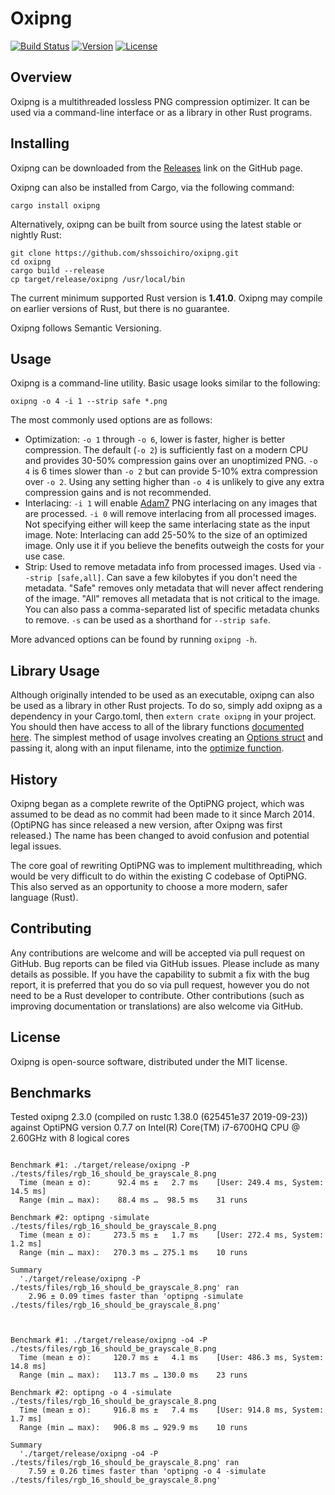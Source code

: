 # Oxipng

[![Build Status](https://travis-ci.org/shssoichiro/oxipng.svg?branch=master)](https://travis-ci.org/shssoichiro/oxipng)
[![Version](https://img.shields.io/crates/v/oxipng.svg)](https://crates.io/crates/oxipng)
[![License](https://img.shields.io/crates/l/oxipng.svg)](https://github.com/shssoichiro/oxipng/blob/master/LICENSE)

## Overview

Oxipng is a multithreaded lossless PNG compression optimizer. It can be used via a command-line
interface or as a library in other Rust programs.

## Installing

Oxipng can be downloaded from the [Releases](https://github.com/shssoichiro/oxipng/releases) link on the GitHub page.

Oxipng can also be installed from Cargo, via the following command:
```
cargo install oxipng
```

Alternatively, oxipng can be built from source using the latest stable or nightly Rust:
```
git clone https://github.com/shssoichiro/oxipng.git
cd oxipng
cargo build --release
cp target/release/oxipng /usr/local/bin
```

The current minimum supported Rust version is **1.41.0**. Oxipng may compile on earlier versions of Rust,
but there is no guarantee.

Oxipng follows Semantic Versioning.

## Usage

Oxipng is a command-line utility. Basic usage looks similar to the following:

```
oxipng -o 4 -i 1 --strip safe *.png
```

The most commonly used options are as follows:
* Optimization: `-o 1` through `-o 6`, lower is faster, higher is better compression.
The default (`-o 2`) is sufficiently fast on a modern CPU and provides 30-50% compression
gains over an unoptimized PNG. `-o 4` is 6 times slower than `-o 2` but can provide 5-10%
extra compression over `-o 2`. Using any setting higher than `-o 4` is unlikely
to give any extra compression gains and is not recommended.
* Interlacing: `-i 1` will enable [Adam7](https://en.wikipedia.org/wiki/Adam7_algorithm)
PNG interlacing on any images that are processed. `-i 0` will remove interlacing from all
processed images. Not specifying either will keep the same interlacing state as the
input image. Note: Interlacing can add 25-50% to the size of an optimized image. Only use
it if you believe the benefits outweigh the costs for your use case.
* Strip: Used to remove metadata info from processed images. Used via `--strip [safe,all]`.
Can save a few kilobytes if you don't need the metadata. "Safe" removes only metadata that
will never affect rendering of the image. "All" removes all metadata that is not critical
to the image. You can also pass a comma-separated list of specific metadata chunks to remove.
`-s` can be used as a shorthand for `--strip safe`.

More advanced options can be found by running `oxipng -h`.

## Library Usage

Although originally intended to be used as an executable, oxipng can also be used as a library in
other Rust projects. To do so, simply add oxipng as a dependency in your Cargo.toml,
then `extern crate oxipng` in your project. You should then have access to all of the library
functions [documented here](https://docs.rs/oxipng). The simplest
method of usage involves creating an
[Options struct](https://docs.rs/oxipng/0.13.0/oxipng/struct.Options.html) and
passing it, along with an input filename, into the
[optimize function](https://docs.rs/oxipng/0.13.0/oxipng/fn.optimize.html).

## History

Oxipng began as a complete rewrite of the OptiPNG project,
which was assumed to be dead as no commit had been made to it since March 2014.
(OptiPNG has since released a new version, after Oxipng was first released.)
The name has been changed to avoid confusion and potential legal issues.

The core goal of rewriting OptiPNG was to implement multithreading,
which would be very difficult to do within the existing C codebase of OptiPNG.
This also served as an opportunity to choose a more modern, safer language (Rust).

## Contributing

Any contributions are welcome and will be accepted via pull request on GitHub. Bug reports can be
filed via GitHub issues. Please include as many details as possible. If you have the capability
to submit a fix with the bug report, it is preferred that you do so via pull request,
however you do not need to be a Rust developer to contribute.
Other contributions (such as improving documentation or translations) are also welcome via GitHub.

## License

Oxipng is open-source software, distributed under the MIT license.

## Benchmarks

Tested oxipng 2.3.0 (compiled on rustc 1.38.0 (625451e37 2019-09-23)) against OptiPNG version 0.7.7 on Intel(R) Core(TM) i7-6700HQ CPU @ 2.60GHz with 8 logical cores


```

Benchmark #1: ./target/release/oxipng -P ./tests/files/rgb_16_should_be_grayscale_8.png
  Time (mean ± σ):      92.4 ms ±   2.7 ms    [User: 249.4 ms, System: 14.5 ms]
  Range (min … max):    88.4 ms …  98.5 ms    31 runs
 
Benchmark #2: optipng -simulate ./tests/files/rgb_16_should_be_grayscale_8.png
  Time (mean ± σ):     273.5 ms ±   1.7 ms    [User: 272.4 ms, System: 1.2 ms]
  Range (min … max):   270.3 ms … 275.1 ms    10 runs
 
Summary
  './target/release/oxipng -P ./tests/files/rgb_16_should_be_grayscale_8.png' ran
    2.96 ± 0.09 times faster than 'optipng -simulate ./tests/files/rgb_16_should_be_grayscale_8.png'



Benchmark #1: ./target/release/oxipng -o4 -P ./tests/files/rgb_16_should_be_grayscale_8.png
  Time (mean ± σ):     120.7 ms ±   4.1 ms    [User: 486.3 ms, System: 14.8 ms]
  Range (min … max):   113.7 ms … 130.0 ms    23 runs
 
Benchmark #2: optipng -o 4 -simulate ./tests/files/rgb_16_should_be_grayscale_8.png
  Time (mean ± σ):     916.8 ms ±   7.4 ms    [User: 914.8 ms, System: 1.7 ms]
  Range (min … max):   906.8 ms … 929.9 ms    10 runs
 
Summary
  './target/release/oxipng -o4 -P ./tests/files/rgb_16_should_be_grayscale_8.png' ran
    7.59 ± 0.26 times faster than 'optipng -o 4 -simulate ./tests/files/rgb_16_should_be_grayscale_8.png'

```

